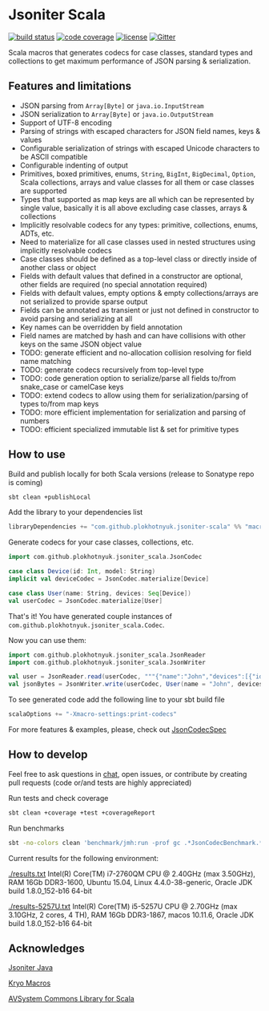 # Jsoniter Scala 

[![build status](https://travis-ci.org/plokhotnyuk/jsoniter-scala.svg?branch=master)](https://travis-ci.org/plokhotnyuk/jsoniter-scala) [![code coverage](https://codecov.io/gh/plokhotnyuk/jsoniter-scala/branch/master/graph/badge.svg)](https://codecov.io/gh/plokhotnyuk/jsoniter-scala) [![license](http://img.shields.io/:license-Apache%202-green.svg)](http://www.apache.org/licenses/LICENSE-2.0.txt) [![Gitter](https://badges.gitter.im/Join%20Chat.svg)](https://gitter.im/plokhotnyuk/jsoniter-scala?utm_source=badge&utm_medium=badge&utm_campaign=pr-badge&utm_content=badge)

Scala macros that generates codecs for case classes, standard types and collections
to get maximum performance of JSON parsing & serialization.

## Features and limitations
- JSON parsing from `Array[Byte]` or `java.io.InputStream`
- JSON serialization to `Array[Byte]` or `java.io.OutputStream`
- Support of UTF-8 encoding
- Parsing of strings with escaped characters for JSON field names, keys & values 
- Configurable serialization of strings with escaped Unicode characters to be ASCII compatible
- Configurable indenting of output
- Primitives, boxed primitives, enums, `String`, `BigInt`, `BigDecimal`, `Option`, Scala collections, 
  arrays and value classes for all them or case classes are supported 
- Types that supported as map keys are all which can be represented by single value, basically it is all above excluding case classes, arrays & collections  
- Implicitly resolvable codecs for any types: primitive, collections, enums, ADTs, etc.
- Need to materialize for all case classes used in nested structures using implicitly resolvable codecs
- Case classes should be defined as a top-level class or directly inside of another class or object
- Fields with default values that defined in a constructor are optional, other fields are required (no special annotation required)
- Fields with default values, empty options & empty collections/arrays are not serialized to provide sparse output 
- Fields can be annotated as transient or just not defined in constructor to avoid parsing and serializing at all 
- Key names can be overridden by field annotation
- Field names are matched by hash and can have collisions with other keys on the same JSON object value
- TODO: generate efficient and no-allocation collision resolving for field name matching
- TODO: generate codecs recursively from top-level type
- TODO: code generation option to serialize/parse all fields to/from snake_case or camelCase keys 
- TODO: extend codecs to allow using them for serialization/parsing of types to/from map keys
- TODO: more efficient implementation for serialization and parsing of numbers 
- TODO: efficient specialized immutable list & set for primitive types

## How to use

Build and publish locally for both Scala versions (release to Sonatype repo is coming)

```sh
sbt clean +publishLocal
```

Add the library to your dependencies list

```sbt
libraryDependencies += "com.github.plokhotnyuk.jsoniter-scala" %% "macros" % "0.1-SNAPSHOT"
```

Generate codecs for your case classes, collections, etc.
    
```scala
import com.github.plokhotnyuk.jsoniter_scala.JsonCodec

case class Device(id: Int, model: String)
implicit val deviceCodec = JsonCodec.materialize[Device]

case class User(name: String, devices: Seq[Device])
val userCodec = JsonCodec.materialize[User]
```

That's it! You have generated couple instances of `com.github.plokhotnyuk.jsoniter_scala.Codec`.

Now you can use them:

```scala
import com.github.plokhotnyuk.jsoniter_scala.JsonReader
import com.github.plokhotnyuk.jsoniter_scala.JsonWriter

val user = JsonReader.read(userCodec, """{"name":"John","devices":[{"id":1,model:"HTC One X"}]}""".getBytes("UTF-8"))
val jsonBytes = JsonWriter.write(userCodec, User(name = "John", devices = Seq(Device(id = 2, model = "iPhone X"))))
```

To see generated code add the following line to your sbt build file

```sbt
scalaOptions += "-Xmacro-settings:print-codecs"
```

For more features & examples, please, check out
[JsonCodecSpec](https://github.com/plokhotnyuk/jsoniter-scala/blob/master/macros/src/test/scala/com/github/plokhotnyuk/jsoniter_scala/JsonCodecSpec.scala)


## How to develop

Feel free to ask questions in [chat](https://gitter.im/plokhotnyuk/jsoniter-scala), open issues, or contribute by creating pull requests (code or/and tests are highly appreciated)

Run tests and check coverage

```sh
sbt clean +coverage +test +coverageReport
```

Run benchmarks

```sh
sbt -no-colors clean 'benchmark/jmh:run -prof gc .*JsonCodecBenchmark.*' >results.txt
```

Current results for the following environment:

[./results.txt](https://github.com/plokhotnyuk/jsoniter-scala/blob/master/results.txt) Intel(R) Core(TM) i7-2760QM CPU @ 2.40GHz (max 3.50GHz), RAM 16Gb DDR3-1600, Ubuntu 15.04, Linux 4.4.0-38-generic, Oracle JDK build 1.8.0_152-b16 64-bit

[./results-5257U.txt](https://github.com/plokhotnyuk/jsoniter-scala/blob/master/results-5257U.txt) Intel(R) Core(TM) i5-5257U CPU @ 2.70GHz (max 3.10GHz, 2 cores, 4 TH), RAM 16Gb DDR3-1867, macos 10.11.6, Oracle JDK build 1.8.0_152-b16 64-bit


## Acknowledges

[Jsoniter Java](https://github.com/json-iterator/java)

[Kryo Macros](https://github.com/evolution-gaming/kryo-macros)

[AVSystem Commons Library for Scala](https://github.com/AVSystem/scala-commons)
